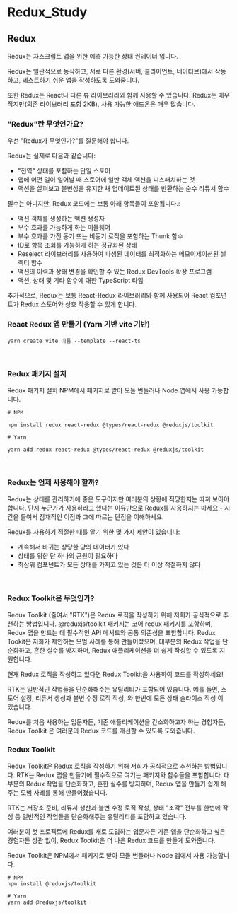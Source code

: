 # Redux_Study

## Redux 
Redux는 자스크립트 앱을 위한 예측 가능한 상태 컨테이너 입니다.

Redux는 일관적으로 동작하고, 서로 다른 환경(서버, 클라이언트, 네이티브)에서 작동하고, 테스트하기 쉬운 앱을 작성하도록 도와줍니다. 

또한 Redux는 React나 다른 뷰 라이브러리와 함께 사용할 수 있습니다. Redux는 매우 작지만(의존 라이브러리 포함 2KB), 사용 가능한 애드온은 매우 많습니다.

### "Redux"란 무엇인가요?
우선 "Redux가 무엇인가?"를 질문해야 합니다.

Redux는 실제로 다음과 같습니다:

- "전역" 상태를 포함하는 단일 스토어
- 앱에 어떤 일이 일어날 때 스토어에 일반 객체 액션을 디스패치하는 것
- 액션을 살펴보고 불변성을 유지한 채 업데이트된 상태를 반환하는 순수 리듀서 함수
  
필수는 아니지만, Redux 코드에는 보통 아래 항목들이 포함됩니다.:

- 액션 객체를 생성하는 액션 생성자
- 부수 효과를 가능하게 하는 미들웨어
- 부수 효과를 가진 동기 또는 비동기 로직을 포함하는 Thunk 함수
- ID로 항목 조회를 가능하게 하는 정규화된 상태
- Reselect 라이브러리를 사용하여 파생된 데이터를 최적화하는 메모이제이션된 셀렉터 함수
- 액션의 이력과 상태 변경을 확인할 수 있는 Redux DevTools 확장 프로그램
- 액션, 상태 및 기타 함수에 대한 TypeScript 타입

추가적으로, Redux는 보통 React-Redux 라이브러리와 함께 사용되어 React 컴포넌트가 Redux 스토어와 상호 작용할 수 있게 합니다.


### React Redux 앱 만들기 (Yarn 기반 vite 기반)
```
yarn create vite 이름 --template --react-ts
```
<br>

### Redux 패키지 설치
Redux 패키지 설치 NPM에서 패키지로 받아 모듈 번들러나 Node 앱에서 사용 가능합니다.
```
# NPM

npm install redux react-redux @types/react-redux @reduxjs/toolkit

# Yarn

yarn add redux react-redux @types/react-redux @reduxjs/toolkit

```

<br>

### Redux는 언제 사용해야 할까? 
Redux는 상태를 관리하기에 좋은 도구이지만 여러분의 상황에 적당한지는 따져 보아야 합니다. 단지 누군가가 사용하라고 했다는 이유만으로 Redux를 사용하지는 마세요 - 시간을 들여서 잠재적인 이점과 그에 따르는 단점을 이해하세요.

Redux를 사용하기 적절한 때를 알기 위한 몇 가지 제안이 있습니다:

- 계속해서 바뀌는 상당한 양의 데이터가 있다
- 상태를 위한 단 하나의 근원이 필요하다
- 최상위 컴포넌트가 모든 상태를 가지고 있는 것은 더 이상 적절하지 않다

<br>

### Redux Toolkit은 무엇인가? 
Redux Toolkit (줄여서 "RTK")은 Redux 로직을 작성하기 위해 저희가 공식적으로 추천하는 방법입니다. @reduxjs/toolkit 패키지는 코어 redux 패키지를 포함하며, Redux 앱을 만드는 데 필수적인 API 메서드와 공통 의존성을 포함합니다. Redux Tookit은 저희가 제안하는 모범 사례를 통해 만들어졌으며, 대부분의 Redux 작업을 단순화하고, 흔한 실수를 방지하며, Redux 애플리케이션을 더 쉽게 작성할 수 있도록 지원합니다.

현재 Redux 로직을 작성하고 있다면 Redux Toolkit을 사용하여 코드를 작성하세요!

RTK는 일반적인 작업들을 단순화해주는 유틸리티가 포함되어 있습니다. 예를 들면, 스토어 설정, 리듀서 생성과 불변 수정 로직 작성, 와 한번에 모든 상태 슬라이스 작성 이 있습니다.

Redux를 처음 사용하는 입문자든, 기존 애플리케이션을 간소화하고자 하는 경험자든, Redux Toolkit 은 여러분의 Redux 코드를 개선할 수 있도록 도와줍니다.

### Redux Toolkit
Redux Toolkit은 Redux 로직을 작성하기 위해 저희가 공식적으로 추천하는 방법입니다. RTK는 Redux 앱을 만들기에 필수적으로 여기는 패키지와 함수들을 포함합니다. 대부분의 Redux 작업을 단순화하고, 흔한 실수를 방지하며, Redux 앱을 만들기 쉽게 해주는 모범 사례를 통해 만들어졌습니다.

RTK는 저장소 준비, 리듀서 생산과 불변 수정 로직 작성, 상태 "조각" 전부를 한번에 작성 등 일반적인 작업들을 단순화해주는 유틸리티를 포함하고 있습니다.

여러분이 첫 프로젝트에 Redux를 새로 도입하는 입문자든 기존 앱을 단순화하고 싶은 경험자든 상관 없이, Redux Toolkit은 더 나은 Redux 코드를 만들게 도와줍니다.

Redux Toolkit은 NPM에서 패키지로 받아 모듈 번들러나 Node 앱에서 사용 가능합니다.

```
# NPM
npm install @reduxjs/toolkit

# Yarn
yarn add @reduxjs/toolkit
```
<br>

